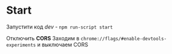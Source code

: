 # Start

Запустити код *dev* - `npm run-script start`

Отключить **CORS**
Заходим в `chrome://flags/#enable-devtools-experiments`
и выключаем CORS